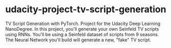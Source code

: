 # udacity-project-tv-script-generation
TV Script Generation with PyTorch. Project for the Udacity Deep Learning NanoDegree. In this project, you'll generate your own Seinfeld TV scripts using RNNs. You'll be using a Seinfeld dataset of scripts from 9 seasons. The Neural Network you'll build will generate a new, "fake" TV script.

